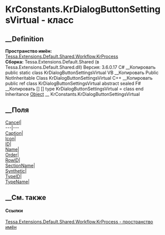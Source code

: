 # KrConstants.KrDialogButtonSettingsVirtual - класс
##  __Definition
 **Пространство имён:**
[Tessa.Extensions.Default.Shared.Workflow.KrProcess](N_Tessa_Extensions_Default_Shared_Workflow_KrProcess.htm)  
 **Сборка:** Tessa.Extensions.Default.Shared (в
Tessa.Extensions.Default.Shared.dll) Версия: 3.6.0.17
C# __Копировать
     public static class KrDialogButtonSettingsVirtual
VB __Копировать
     Public NotInheritable Class KrDialogButtonSettingsVirtual
C++ __Копировать
     public ref class KrDialogButtonSettingsVirtual abstract sealed
F# __Копировать
     [<AbstractClassAttribute>]
    [<SealedAttribute>]
    type KrDialogButtonSettingsVirtual = class end
Inheritance
    [Object](https://learn.microsoft.com/dotnet/api/system.object) __ KrConstants.KrDialogButtonSettingsVirtual
##  __Поля
[Cancel](F_Tessa_Extensions_Default_Shared_Workflow_KrProcess_KrConstants_KrDialogButtonSettingsVirtual_Cancel.htm)|  
---|---  
[Caption](F_Tessa_Extensions_Default_Shared_Workflow_KrProcess_KrConstants_KrDialogButtonSettingsVirtual_Caption.htm)|  
[Icon](F_Tessa_Extensions_Default_Shared_Workflow_KrProcess_KrConstants_KrDialogButtonSettingsVirtual_Icon.htm)|  
[ID](F_Tessa_Extensions_Default_Shared_Workflow_KrProcess_KrConstants_KrDialogButtonSettingsVirtual_ID.htm)|  
[Name](F_Tessa_Extensions_Default_Shared_Workflow_KrProcess_KrConstants_KrDialogButtonSettingsVirtual_Name.htm)|  
[Order](F_Tessa_Extensions_Default_Shared_Workflow_KrProcess_KrConstants_KrDialogButtonSettingsVirtual_Order.htm)|  
[RowID](F_Tessa_Extensions_Default_Shared_Workflow_KrProcess_KrConstants_KrDialogButtonSettingsVirtual_RowID.htm)|  
[SectionName](F_Tessa_Extensions_Default_Shared_Workflow_KrProcess_KrConstants_KrDialogButtonSettingsVirtual_SectionName.htm)|  
[Synthetic](F_Tessa_Extensions_Default_Shared_Workflow_KrProcess_KrConstants_KrDialogButtonSettingsVirtual_Synthetic.htm)|  
[TypeID](F_Tessa_Extensions_Default_Shared_Workflow_KrProcess_KrConstants_KrDialogButtonSettingsVirtual_TypeID.htm)|  
[TypeName](F_Tessa_Extensions_Default_Shared_Workflow_KrProcess_KrConstants_KrDialogButtonSettingsVirtual_TypeName.htm)|  
## __См. также
#### Ссылки
[Tessa.Extensions.Default.Shared.Workflow.KrProcess - пространство
имён](N_Tessa_Extensions_Default_Shared_Workflow_KrProcess.htm)
